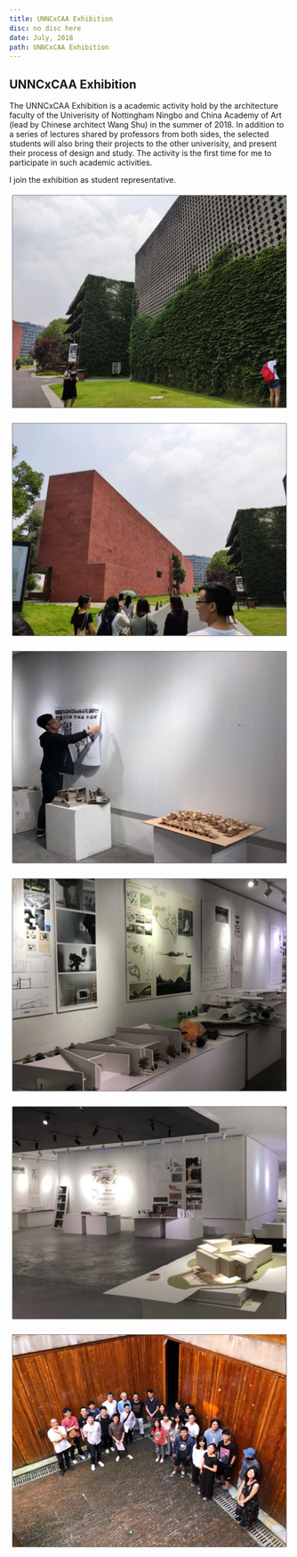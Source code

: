 ```yaml
---
title: UNNCxCAA Exhibition
disc: no disc here
date: July, 2018
path: UNNCxCAA Exhibition
---
```

<special>
</special>

## UNNCxCAA Exhibition


The UNNCxCAA Exhibition is a academic activity hold by the architecture faculty of the Univerisity of Nottingham Ningbo and China Academy of Art (lead by Chinese architect Wang Shu) in the summer of 2018. In addition to a series of lectures shared by professors from both sides, the selected students will also bring their projects to the other univerisity, and present their process of design and study. The activity is the first time for me to participate in such academic activities.

I join the exhibition as student representative.

![Plan](../images/articles/academic_04/1.jpg)


![Plan](../images/articles/academic_04/2.jpg)


![Plan](../images/articles/academic_04/3.jpg)


![Plan](../images/articles/academic_04/4.jpg)


![Plan](../images/articles/academic_04/5.jpg)


![Plan](../images/articles/academic_04/6.jpg)
